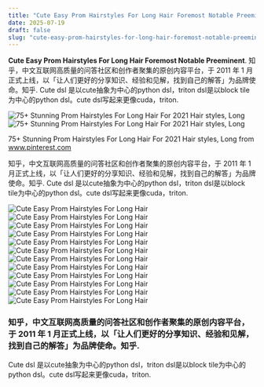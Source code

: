 ```yaml
---
title: "Cute Easy Prom Hairstyles For Long Hair Foremost Notable Preeminent"
date: 2025-07-19
draft: false
slug: "cute-easy-prom-hairstyles-for-long-hair-foremost-notable-preeminent" 
---
```


**Cute Easy Prom Hairstyles For Long Hair Foremost Notable Preeminent**. 知乎，中文互联网高质量的问答社区和创作者聚集的原创内容平台，于 2011 年 1 月正式上线，以「让人们更好的分享知识、经验和见解，找到自己的解答」为品牌使命。知乎. Cute dsl 是以cute抽象为中心的python dsl，triton dsl是以block tile为中心的python dsl。cute dsl写起来更像cuda，triton.

![75+ Stunning Prom Hairstyles For Long Hair For 2021 Hair styles, Long](https://i.pinimg.com/736x/58/d9/26/58d926ad2e27169a4184aed392b746a6--hairstyle-images-hairstyle-for-long-hair.jpg)![75+ Stunning Prom Hairstyles For Long Hair For 2021 Hair styles, Long](https://i.pinimg.com/736x/58/d9/26/58d926ad2e27169a4184aed392b746a6--hairstyle-images-hairstyle-for-long-hair.jpg)

75+ Stunning Prom Hairstyles For Long Hair For 2021 Hair styles, Long from www.pinterest.com

知乎，中文互联网高质量的问答社区和创作者聚集的原创内容平台，于 2011 年 1 月正式上线，以「让人们更好的分享知识、经验和见解，找到自己的解答」为品牌使命。知乎. Cute dsl 是以cute抽象为中心的python dsl，triton dsl是以block tile为中心的python dsl。cute dsl写起来更像cuda，triton.

![Cute Easy Prom Hairstyles For Long Hair ](http://pophaircuts.com/images/2019/11/pretty-easy-prom-hairstyles-for-long-hair-prom-long-hair-ideas-7.jpg " 10 Pretty Easy Prom Hairstyles for Long Hair Prom Long Hair Ideas 2021")![Cute Easy Prom Hairstyles For Long Hair ](http://hairstylesweekly.com/images/2018/01/20-prom-hair-ideas-beautiful-prom-hairstyles-1-5.jpg " 30 Best Prom Hair Ideas 2018 Prom Hairstyles for Long & Medium Hair")![Cute Easy Prom Hairstyles For Long Hair ](https://www.fabmood.com/inspiration/wp-content/uploads/2023/01/half-up-hairstyles-37.jpg " 50 Prom Hairstyles for Every Vibe From Curls to Crowns in 2025")![Cute Easy Prom Hairstyles For Long Hair ](https://i.pinimg.com/originals/a6/b7/39/a6b739a80d56ec2ee14c5910a5b70537.jpg " My prom hair done by Rachelle Araujo PromHairstyle Long hair styles")![Cute Easy Prom Hairstyles For Long Hair ](http://pophaircuts.com/images/2019/11/pretty-easy-prom-hairstyles-for-long-hair-prom-long-hair-ideas-1.jpg " 10 Pretty Easy Prom Hairstyles for Long Hair Prom Long Hair Ideas 2021")![Cute Easy Prom Hairstyles For Long Hair ](http://pophaircuts.com/images/2019/11/pretty-easy-prom-hairstyles-for-long-hair-prom-long-hair-ideas-3.jpg " 10 Pretty Easy Prom Hairstyles for Long Hair Prom Long Hair Ideas 2021")![Cute Easy Prom Hairstyles For Long Hair ](https://i.pinimg.com/736x/63/54/fa/6354fa1b5e5a46004c6645e955ca5bbf.jpg " 15 Easy Prom Hairstyles for Long Hair You Can DIY At Home Ponytail")![Cute Easy Prom Hairstyles For Long Hair ](https://lovehairstyles.com/wp-content/uploads/2017/03/prom-hairstyles-for-long-hair-30.jpg " 20 Fancy Prom Hairstyles for Long Hair")![Cute Easy Prom Hairstyles For Long Hair ](https://content.latest-hairstyles.com/wp-content/uploads/flowing-twisted-half-updo-prom-long.jpg " 33 Cute & Easy Prom Hairstyles for Long Hair for 2022")![Cute Easy Prom Hairstyles For Long Hair ](https://i.pinimg.com/736x/58/d9/26/58d926ad2e27169a4184aed392b746a6--hairstyle-images-hairstyle-for-long-hair.jpg " 75+ Stunning Prom Hairstyles For Long Hair For 2021 Hair styles, Long")![Cute Easy Prom Hairstyles For Long Hair ](https://content.latest-hairstyles.com/wp-content/uploads/modern-prom-updo-with-wavy-pieces-for-long-hair.jpg " 15 Prettiest Prom Updos for Long Hair for 2023")![Cute Easy Prom Hairstyles For Long Hair ](https://www.hairdohairstyle.com/wp-content/uploads/2018/11/Curly-Hairstyles-for-Prom-1.jpg " Long Curly Hairstyles With Braids For Prom")

### 知乎，中文互联网高质量的问答社区和创作者聚集的原创内容平台，于 2011 年 1 月正式上线，以「让人们更好的分享知识、经验和见解，找到自己的解答」为品牌使命。知乎.

Cute dsl 是以cute抽象为中心的python dsl，triton dsl是以block tile为中心的python dsl。cute dsl写起来更像cuda，triton.
